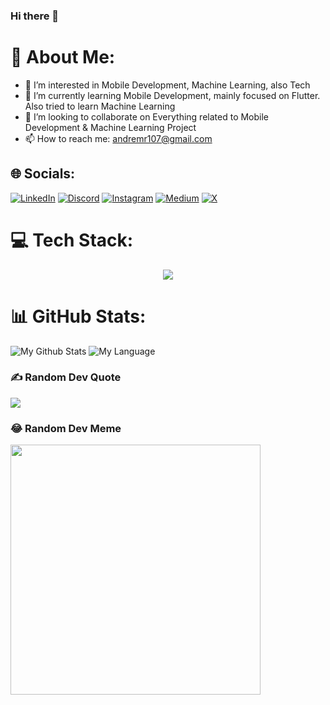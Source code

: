 ### Hi there 👋

<!--
**AndreMaulaRaufiq/AndreMaulaRaufiq** is a ✨ _special_ ✨ repository because its `README.md` (this file) appears on your GitHub profile.

Here are some ideas to get you started:

- 🔭 I’m currently working on ...
- 🌱 I’m currently learning ...
- 👯 I’m looking to collaborate on ...
- 🤔 I’m looking for help with ...
- 💬 Ask me about ...
- 📫 How to reach me: ...
- 😄 Pronouns: ...
- ⚡ Fun fact: ...
-->
# 💫 About Me:
- 👀 I’m interested in Mobile Development, Machine Learning, also Tech
- 🌱 I’m currently learning Mobile Development, mainly focused on Flutter. Also tried to learn Machine Learning
- 👯 I’m looking to collaborate on Everything related to Mobile Development & Machine Learning Project
- 📫 How to reach me: andremr107@gmail.com<br>

## 🌐 Socials:
[![LinkedIn](https://img.shields.io/badge/LinkedIn-0077B5?style=for-the-badge&logo=linkedin&logoColor=white)](https://linkedin.com/in/andre-maula-r) 
[![Discord](https://img.shields.io/badge/Discord-7289DA?style=for-the-badge&logo=discord&logoColor=white)](https://discordapp.com/users/456607284160626690)
[![Instagram](https://img.shields.io/badge/Instagram-E4405F?style=for-the-badge&logo=instagram&logoColor=white)](https://instagram.com/andremaularaufiq) 
[![Medium](https://img.shields.io/badge/Medium-12100E?style=for-the-badge&logo=medium&logoColor=white)](https://medium.com/@andremaularaufiq) 
[![X](https://img.shields.io/badge/X-black.svg?style=for-the-badge&logo=X&logoColor=white)](https://x.com/Ryuu_145) 

# 💻 Tech Stack:
<p align="center">
  <a href="https://skillicons.dev">
    <img src="https://skillicons.dev/icons?i=html,css,python,js,dart,kotlin,flutter,firebase,mysql,figma,git,androidstudio,vscode" />
  </a>
</p>

# 📊 GitHub Stats:
![My Github Stats](https://github-readme-stats.vercel.app/api?username=AndreMaulaRaufiq&theme=material-palenight&count_private=true&hide_border=true&line_height=20)
![My Language](https://github-readme-stats.vercel.app/api/top-langs/?username=AndreMaulaRaufiq&layout=compact&theme=material-palenight&count_private=true&hide_border=true&include_all_commits=true)

### ✍️ Random Dev Quote
![](https://quotes-github-readme.vercel.app/api?type=horizontal&theme=radical)

### 😂 Random Dev Meme
<img src='https://randommeme-five.vercel.app/' style="height: 400px;"/>
<!-- Proudly created with GPRM ( https://gprm.itsvg.in ) -->
